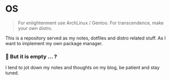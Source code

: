 # OS
> For enlightenment use ArchLinux / Gentoo. For transcendence, make your own distro.

This is a repository served as my notes, dotfiles and distro related stuff. As I want to
implement my own package manager.

### 🤔 But it is empty ... ?
I tend to jot down my notes and thoughts on my blog, be patient and stay tuned.
